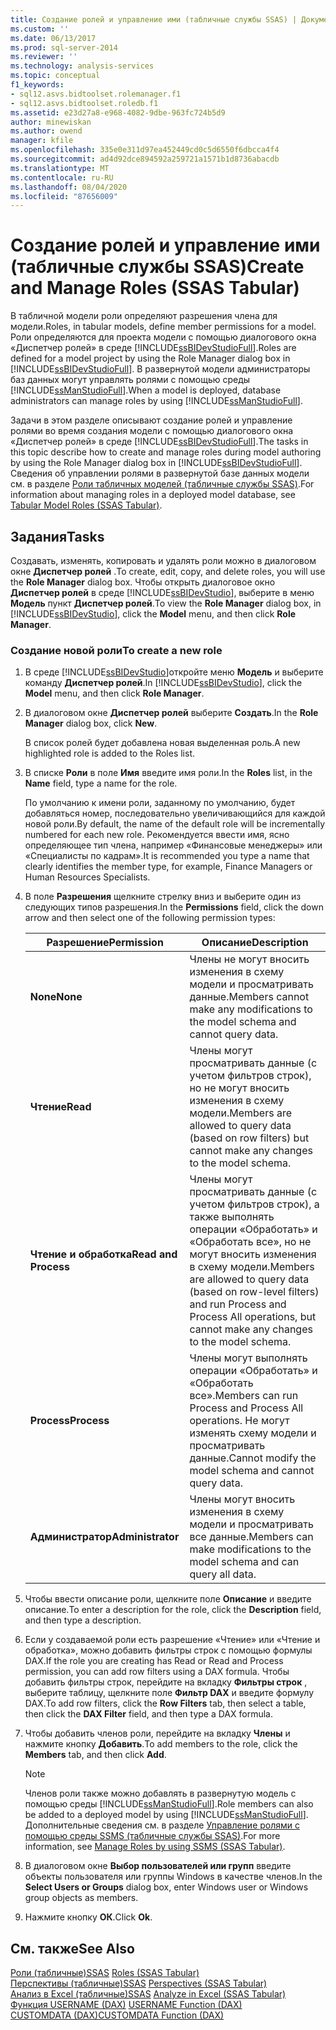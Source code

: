 ```yaml
---
title: Создание ролей и управление ими (табличные службы SSAS) | Документация Майкрософт
ms.custom: ''
ms.date: 06/13/2017
ms.prod: sql-server-2014
ms.reviewer: ''
ms.technology: analysis-services
ms.topic: conceptual
f1_keywords:
- sql12.asvs.bidtoolset.rolemanager.f1
- sql12.asvs.bidtoolset.roledb.f1
ms.assetid: e23d27a8-e968-4082-9dbe-963fc724b5d9
author: minewiskan
ms.author: owend
manager: kfile
ms.openlocfilehash: 335e0e311d97ea452449cd0c5d6550f6dbcca4f4
ms.sourcegitcommit: ad4d92dce894592a259721a1571b1d8736abacdb
ms.translationtype: MT
ms.contentlocale: ru-RU
ms.lasthandoff: 08/04/2020
ms.locfileid: "87656009"
---
```

# <a name="create-and-manage-roles-ssas-tabular"></a><span data-ttu-id="9e173-102">Создание ролей и управление ими (табличные службы SSAS)</span><span class="sxs-lookup"><span data-stu-id="9e173-102">Create and Manage Roles (SSAS Tabular)</span></span>
  <span data-ttu-id="9e173-103">В табличной модели роли определяют разрешения члена для модели.</span><span class="sxs-lookup"><span data-stu-id="9e173-103">Roles, in tabular models, define member permissions for a model.</span></span> <span data-ttu-id="9e173-104">Роли определяются для проекта модели с помощью диалогового окна «Диспетчер ролей» в среде [!INCLUDE[ssBIDevStudioFull](../../includes/ssbidevstudiofull-md.md)].</span><span class="sxs-lookup"><span data-stu-id="9e173-104">Roles are defined for a model project by using the Role Manager dialog box in [!INCLUDE[ssBIDevStudioFull](../../includes/ssbidevstudiofull-md.md)].</span></span> <span data-ttu-id="9e173-105">В развернутой модели администраторы баз данных могут управлять ролями с помощью среды [!INCLUDE[ssManStudioFull](../../includes/ssmanstudiofull-md.md)].</span><span class="sxs-lookup"><span data-stu-id="9e173-105">When a model is deployed, database administrators can manage roles by using [!INCLUDE[ssManStudioFull](../../includes/ssmanstudiofull-md.md)].</span></span>  
  
 <span data-ttu-id="9e173-106">Задачи в этом разделе описывают создание ролей и управление ролями во время создания модели с помощью диалогового окна «Диспетчер ролей» в среде [!INCLUDE[ssBIDevStudioFull](../../includes/ssbidevstudiofull-md.md)].</span><span class="sxs-lookup"><span data-stu-id="9e173-106">The tasks in this topic describe how to create and manage roles during model authoring by using the Role Manager dialog box in [!INCLUDE[ssBIDevStudioFull](../../includes/ssbidevstudiofull-md.md)].</span></span> <span data-ttu-id="9e173-107">Сведения об управлении ролями в развернутой базе данных модели см. в разделе [Роли табличных моделей (табличные службы SSAS)](roles-ssas-tabular.md).</span><span class="sxs-lookup"><span data-stu-id="9e173-107">For information about managing roles in a deployed model database, see [Tabular Model Roles &#40;SSAS Tabular&#41;](roles-ssas-tabular.md).</span></span>  
  
## <a name="tasks"></a><span data-ttu-id="9e173-108">Задания</span><span class="sxs-lookup"><span data-stu-id="9e173-108">Tasks</span></span>  
 <span data-ttu-id="9e173-109">Создавать, изменять, копировать и удалять роли можно в диалоговом окне **Диспетчер ролей** .</span><span class="sxs-lookup"><span data-stu-id="9e173-109">To create, edit, copy, and delete roles, you will use the **Role Manager** dialog box.</span></span> <span data-ttu-id="9e173-110">Чтобы открыть диалоговое окно **Диспетчер ролей** в среде [!INCLUDE[ssBIDevStudio](../../includes/ssbidevstudio-md.md)], выберите в меню **Модель** пункт **Диспетчер ролей**.</span><span class="sxs-lookup"><span data-stu-id="9e173-110">To view the **Role Manager** dialog box, in [!INCLUDE[ssBIDevStudio](../../includes/ssbidevstudio-md.md)], click the **Model** menu, and then click **Role Manager**.</span></span>  
  
###  <a name="to-create-a-new-role"></a><a name="bkmk_new_role"></a> <span data-ttu-id="9e173-111">Создание новой роли</span><span class="sxs-lookup"><span data-stu-id="9e173-111">To create a new role</span></span>  
  
1.  <span data-ttu-id="9e173-112">В среде [!INCLUDE[ssBIDevStudio](../../includes/ssbidevstudio-md.md)]откройте меню **Модель** и выберите команду **Диспетчер ролей**.</span><span class="sxs-lookup"><span data-stu-id="9e173-112">In [!INCLUDE[ssBIDevStudio](../../includes/ssbidevstudio-md.md)], click the **Model** menu, and then click **Role Manager**.</span></span>  
  
2.  <span data-ttu-id="9e173-113">В диалоговом окне **Диспетчер ролей** выберите **Создать**.</span><span class="sxs-lookup"><span data-stu-id="9e173-113">In the **Role Manager** dialog box, click **New**.</span></span>  
  
     <span data-ttu-id="9e173-114">В список ролей будет добавлена новая выделенная роль.</span><span class="sxs-lookup"><span data-stu-id="9e173-114">A new highlighted role is added to the Roles list.</span></span>  
  
3.  <span data-ttu-id="9e173-115">В списке **Роли** в поле **Имя** введите имя роли.</span><span class="sxs-lookup"><span data-stu-id="9e173-115">In the **Roles** list, in the **Name** field, type a name for the role.</span></span>  
  
     <span data-ttu-id="9e173-116">По умолчанию к имени роли, заданному по умолчанию, будет добавляться номер, последовательно увеличивающийся для каждой новой роли.</span><span class="sxs-lookup"><span data-stu-id="9e173-116">By default, the name of the default role will be incrementally numbered for each new role.</span></span> <span data-ttu-id="9e173-117">Рекомендуется ввести имя, ясно определяющее тип члена, например «Финансовые менеджеры» или «Специалисты по кадрам».</span><span class="sxs-lookup"><span data-stu-id="9e173-117">It is recommended you type a name that clearly identifies the member type, for example, Finance Managers or Human Resources Specialists.</span></span>  
  
4.  <span data-ttu-id="9e173-118">В поле **Разрешения** щелкните стрелку вниз и выберите один из следующих типов разрешения.</span><span class="sxs-lookup"><span data-stu-id="9e173-118">In the **Permissions** field, click the down arrow and then select one of the following permission types:</span></span>  
  
    |<span data-ttu-id="9e173-119">Разрешение</span><span class="sxs-lookup"><span data-stu-id="9e173-119">Permission</span></span>|<span data-ttu-id="9e173-120">Описание</span><span class="sxs-lookup"><span data-stu-id="9e173-120">Description</span></span>|  
    |----------------|-----------------|  
    |<span data-ttu-id="9e173-121">**None**</span><span class="sxs-lookup"><span data-stu-id="9e173-121">**None**</span></span>|<span data-ttu-id="9e173-122">Члены не могут вносить изменения в схему модели и просматривать данные.</span><span class="sxs-lookup"><span data-stu-id="9e173-122">Members cannot make any modifications to the model schema and cannot query data.</span></span>|  
    |<span data-ttu-id="9e173-123">**Чтение**</span><span class="sxs-lookup"><span data-stu-id="9e173-123">**Read**</span></span>|<span data-ttu-id="9e173-124">Члены могут просматривать данные (с учетом фильтров строк), но не могут вносить изменения в схему модели.</span><span class="sxs-lookup"><span data-stu-id="9e173-124">Members are allowed to query data (based on row filters) but cannot make any changes to the model schema.</span></span>|  
    |<span data-ttu-id="9e173-125">**Чтение и обработка**</span><span class="sxs-lookup"><span data-stu-id="9e173-125">**Read and Process**</span></span>|<span data-ttu-id="9e173-126">Члены могут просматривать данные (с учетом фильтров строк), а также выполнять операции «Обработать» и «Обработать все», но не могут вносить изменения в схему модели.</span><span class="sxs-lookup"><span data-stu-id="9e173-126">Members are allowed to query data (based on row-level filters) and run Process and Process All operations, but cannot make any changes to the model schema.</span></span>|  
    |<span data-ttu-id="9e173-127">**Process**</span><span class="sxs-lookup"><span data-stu-id="9e173-127">**Process**</span></span>|<span data-ttu-id="9e173-128">Члены могут выполнять операции «Обработать» и «Обработать все».</span><span class="sxs-lookup"><span data-stu-id="9e173-128">Members can run Process and Process All operations.</span></span> <span data-ttu-id="9e173-129">Не могут изменять схему модели и просматривать данные.</span><span class="sxs-lookup"><span data-stu-id="9e173-129">Cannot modify the model schema and cannot query data.</span></span>|  
    |<span data-ttu-id="9e173-130">**Администратор**</span><span class="sxs-lookup"><span data-stu-id="9e173-130">**Administrator**</span></span>|<span data-ttu-id="9e173-131">Члены могут вносить изменения в схему модели и просматривать все данные.</span><span class="sxs-lookup"><span data-stu-id="9e173-131">Members can make modifications to the model schema and can query all data.</span></span>|  
  
5.  <span data-ttu-id="9e173-132">Чтобы ввести описание роли, щелкните поле **Описание** и введите описание.</span><span class="sxs-lookup"><span data-stu-id="9e173-132">To enter a description for the role, click the **Description** field, and then type a description.</span></span>  
  
6.  <span data-ttu-id="9e173-133">Если у создаваемой роли есть разрешение «Чтение» или «Чтение и обработка», можно добавить фильтры строк с помощью формулы DAX.</span><span class="sxs-lookup"><span data-stu-id="9e173-133">If the role you are creating has Read or Read and Process permission, you can add row filters using a DAX formula.</span></span> <span data-ttu-id="9e173-134">Чтобы добавить фильтры строк, перейдите на вкладку **Фильтры строк** , выберите таблицу, щелкните поле **Фильтр DAX** и введите формулу DAX.</span><span class="sxs-lookup"><span data-stu-id="9e173-134">To add row filters, click the **Row Filters** tab, then select a table, then click the **DAX Filter** field, and then type a DAX formula.</span></span>  
  
7.  <span data-ttu-id="9e173-135">Чтобы добавить членов роли, перейдите на вкладку **Члены** и нажмите кнопку **Добавить**.</span><span class="sxs-lookup"><span data-stu-id="9e173-135">To add members to the role, click the **Members** tab, and then click **Add**.</span></span>  
  
    > [!NOTE]  
    >  <span data-ttu-id="9e173-136">Членов роли также можно добавлять в развернутую модель с помощью среды [!INCLUDE[ssManStudioFull](../../includes/ssmanstudiofull-md.md)].</span><span class="sxs-lookup"><span data-stu-id="9e173-136">Role members can also be added to a deployed model by using [!INCLUDE[ssManStudioFull](../../includes/ssmanstudiofull-md.md)].</span></span> <span data-ttu-id="9e173-137">Дополнительные сведения см. в разделе [Управление ролями с помощью среды SSMS (табличные службы SSAS)](manage-roles-by-using-ssms-ssas-tabular.md).</span><span class="sxs-lookup"><span data-stu-id="9e173-137">For more information, see [Manage Roles by using SSMS &#40;SSAS Tabular&#41;](manage-roles-by-using-ssms-ssas-tabular.md).</span></span>  
  
8.  <span data-ttu-id="9e173-138">В диалоговом окне **Выбор пользователей или групп** введите объекты пользователя или группы Windows в качестве членов.</span><span class="sxs-lookup"><span data-stu-id="9e173-138">In the **Select Users or Groups** dialog box, enter Windows user or Windows group objects as members.</span></span>  
  
9. <span data-ttu-id="9e173-139">Нажмите кнопку **ОК**.</span><span class="sxs-lookup"><span data-stu-id="9e173-139">Click **Ok**.</span></span>  
  
## <a name="see-also"></a><span data-ttu-id="9e173-140">См. также</span><span class="sxs-lookup"><span data-stu-id="9e173-140">See Also</span></span>  
 <span data-ttu-id="9e173-141">[Роли &#40;табличные&#41;SSAS](roles-ssas-tabular.md) </span><span class="sxs-lookup"><span data-stu-id="9e173-141">[Roles &#40;SSAS Tabular&#41;](roles-ssas-tabular.md) </span></span>  
 <span data-ttu-id="9e173-142">[Перспективы &#40;табличные&#41;SSAS](perspectives-ssas-tabular.md) </span><span class="sxs-lookup"><span data-stu-id="9e173-142">[Perspectives &#40;SSAS Tabular&#41;](perspectives-ssas-tabular.md) </span></span>  
 <span data-ttu-id="9e173-143">[Анализ в Excel &#40;табличные&#41;SSAS](analyze-in-excel-ssas-tabular.md) </span><span class="sxs-lookup"><span data-stu-id="9e173-143">[Analyze in Excel &#40;SSAS Tabular&#41;](analyze-in-excel-ssas-tabular.md) </span></span>  
 <span data-ttu-id="9e173-144">[Функция USERNAME &#40;DAX&#41;](/dax/username-function-dax) </span><span class="sxs-lookup"><span data-stu-id="9e173-144">[USERNAME Function &#40;DAX&#41;](/dax/username-function-dax) </span></span>  
 [<span data-ttu-id="9e173-145">CUSTOMDATA &#40;DAX&#41;</span><span class="sxs-lookup"><span data-stu-id="9e173-145">CUSTOMDATA Function &#40;DAX&#41;</span></span>](/dax/customdata-function-dax)  
  
  
